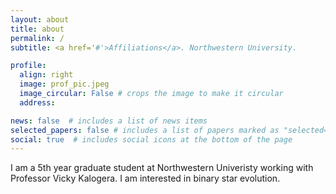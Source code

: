 ```yaml
---
layout: about
title: about
permalink: /
subtitle: <a href='#'>Affiliations</a>. Northwestern University.

profile:
  align: right
  image: prof_pic.jpeg
  image_circular: False # crops the image to make it circular
  address:    

news: false  # includes a list of news items
selected_papers: false # includes a list of papers marked as "selected={true}"
social: true  # includes social icons at the bottom of the page
---
```


I am a 5th year graduate student at Northwestern Univeristy working with Professor Vicky Kalogera. I am interested in binary star evolution.

